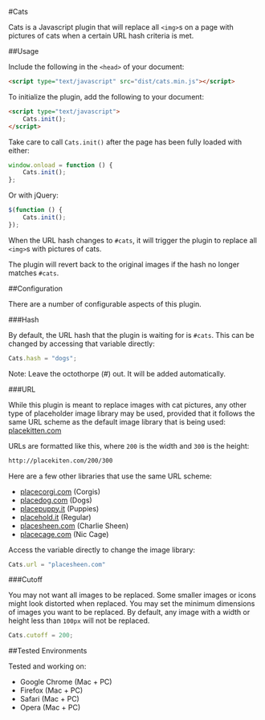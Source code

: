 #Cats

Cats is a Javascript plugin that will replace all `<img>`s on a page with pictures of cats when a certain URL hash criteria is met.

##Usage

Include the following in the `<head>` of your document:

```html
<script type="text/javascript" src="dist/cats.min.js"></script>
```

To initialize the plugin, add the following to your document:

```html
<script type="text/javascript">
	Cats.init();
</script>
```

Take care to call `Cats.init()` after the page has been fully loaded with either:

```js
window.onload = function () {
	Cats.init();
};
```

Or with jQuery:

```js
$(function () {
	Cats.init();
});
```

When the URL hash changes to `#cats`, it will trigger the plugin to replace all `<img>`s with pictures of cats.

The plugin will revert back to the original images if the hash no longer matches `#cats`.

##Configuration

There are a number of configurable aspects of this plugin.

###Hash

By default, the URL hash that the plugin is waiting for is `#cats`. This can be changed by accessing that variable directly:

```js
Cats.hash = "dogs";
```

Note: Leave the octothorpe (#) out. It will be added automatically.

###URL

While this plugin is meant to replace images with cat pictures, any other type of placeholder image library may be used, provided that it follows the same URL scheme as the default image library that is being used: [placekitten.com](http://placekitten.com/)

URLs are formatted like this, where `200` is the width and `300` is the height:

```html
http://placekiten.com/200/300
```

Here are a few other libraries that use the same URL scheme:

*	[placecorgi.com](http://placecorgi.com/) (Corgis)
*	[placedog.com](http://placedog.com/) (Dogs)
*	[placepuppy.it](http://placepuppy.it/) (Puppies)
*	[placehold.it](http://placehold.it/) (Regular)
*	[placesheen.com](http://placesheen.com/) (Charlie Sheen)
*	[placecage.com](http://placecage.com/) (Nic Cage)

Access the variable directly to change the image library:

```js
Cats.url = "placesheen.com"
```

###Cutoff

You may not want all images to be replaced. Some smaller images or icons might look distorted when replaced. You may set the minimum dimensions of images you want to be replaced. By default, any image with a width or height less than `100px` will not be replaced.

```js
Cats.cutoff = 200;
```

##Tested Environments

Tested and working on:

*	Google Chrome (Mac + PC)
*	Firefox (Mac + PC)
*	Safari (Mac + PC)
*	Opera (Mac + PC)